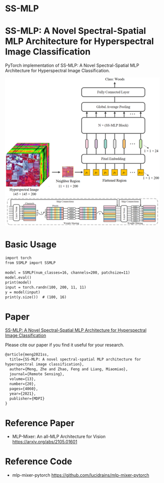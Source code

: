 # SS-MLP

# SS-MLP: A Novel Spectral-Spatial MLP Architecture for Hyperspectral Image Classification

PyTorch implementation of SS-MLP: A Novel Spectral-Spatial MLP Architecture for Hyperspectral Image Classification.

![1](fig/1.png)
![2](fig/2.png)
# Basic Usage

```
import torch
from SSMLP import SSMLP

model = SSMLP(num_classes=16, channels=200, patchsize=11)
model.eval()
print(model)
input = torch.randn(100, 200, 11, 11)
y = model(input)
print(y.size())  # (100, 16)
```

# Paper

[SS-MLP: A Novel Spectral-Spatial MLP Architecture for Hyperspectral Image Classification](https://www.mdpi.com/2072-4292/13/20/4060)

Please cite our paper if you find it useful for your research.

```
@article{meng2021ss,
  title={SS-MLP: A novel spectral-spatial MLP architecture for hyperspectral image classification},
  author={Meng, Zhe and Zhao, Feng and Liang, Miaomiao},
  journal={Remote Sensing},
  volume={13},
  number={20},
  pages={4060},
  year={2021},
  publisher={MDPI}
}
```
# Reference Paper

* MLP-Mixer: An all-MLP Architecture for Vision https://arxiv.org/abs/2105.01601

# Reference Code

* mlp-mixer-pytorch https://github.com/lucidrains/mlp-mixer-pytorch

